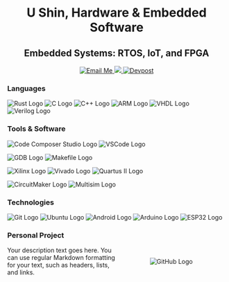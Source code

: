 <h1 align="center"> </h1>
<h1 align="center"> U Shin, Hardware & Embedded Software</h1>
<h2 align="center">   Embedded Systems: RTOS, IoT, and FPGA</h2>

<p align="center">
  <a href="mailto:ushin@buffalo.edu">
    <img src="https://img.shields.io/badge/Email%20Me-blue?style=for-the-badge&logo=gmail" alt="Email Me">
  </a>

  <a href="https://www.linkedin.com/in/u-shin" rel="nofollow">
    <img src="https://img.shields.io/badge/LinkedIn-0077B5?style=for-the-badge&amp;logo=linkedin&amp;logoColor=white">
  </a>

  <a href="https://devpost.com/ushin404?ref_content=user-portfolio&ref_feature=portfolio&ref_medium=global-nav">
    <img src="https://img.shields.io/badge/Devpost-blue?style=for-the-badge&logo=devpost" alt="Devpost">
  </a>
</p>

### Languages
![Rust Logo](https://img.shields.io/badge/Rust-000000?style=for-the-badge&logo=rust&logoColor=white)
![C Logo](https://img.shields.io/badge/C-00599C?style=for-the-badge&logo=c&logoColor=white)
![C++ Logo](https://img.shields.io/badge/C++-00599C?style=for-the-badge&logo=c%2B%2B&logoColor=white)
![ARM Logo](https://img.shields.io/badge/ARM-00979D?style=for-the-badge&logo=arm&logoColor=white)
![VHDL Logo](https://img.shields.io/badge/VHDL-543978?style=for-the-badge&logo=vhdl&logoColor=white)
![Verilog Logo](https://img.shields.io/badge/Verilog-0052CC?style=for-the-badge&logo=verilog&logoColor=white)

### Tools & Software
![Code Composer Studio Logo](https://img.shields.io/badge/Code%20Composer%20Studio-000000?style=for-the-badge&logo=ti&logoColor=white)
![VSCode Logo](https://img.shields.io/badge/VSCode-000000?style=for-the-badge&logo=visual-studio-code&logoColor=white)

![GDB Logo](https://img.shields.io/badge/GDB-000000?style=for-the-badge&logo=gdb&logoColor=white)
![Makefile Logo](https://img.shields.io/badge/Makefile-000000?style=for-the-badge&logo=gnu-make&logoColor=white)

![Xilinx Logo](https://img.shields.io/badge/Xilinx-000000?style=for-the-badge&logo=xilinx&logoColor=white)
![Vivado Logo](https://img.shields.io/badge/Vivado-000000?style=for-the-badge&logo=xilinx&logoColor=white)
![Quartus II Logo](https://img.shields.io/badge/Quartus%20II-000000?style=for-the-badge&logo=altera&logoColor=white)

![CircuitMaker Logo](https://img.shields.io/badge/CircuitMaker-000000?style=for-the-badge&logo=altium&logoColor=white)
![Multisim Logo](https://img.shields.io/badge/Multisim-000000?style=for-the-badge&logo=national-instruments&logoColor=white)

### Technologies
![Git Logo](https://img.shields.io/badge/Git-000000?style=for-the-badge&logo=git&logoColor=white)
![Ubuntu Logo](https://img.shields.io/badge/Ubuntu-000000?style=for-the-badge&logo=ubuntu&logoColor=white)
![Android Logo](https://img.shields.io/badge/Android-000000?style=for-the-badge&logo=android&logoColor=white)
![Arduino Logo](https://img.shields.io/badge/Arduino-000000?style=for-the-badge&logo=arduino&logoColor=white)
![ESP32 Logo](https://img.shields.io/badge/ESP32-000000?style=for-the-badge&logo=esp32&logoColor=white)


### Personal Project

<div style="display: flex; align-items: center;">
  <div style="flex: 1;">
    <!-- Description goes here -->
    Your description text goes here. You can use regular Markdown formatting for your text, such as headers, lists, and links.
  </div>
  <div style="flex: 1; text-align: center;">
    <!-- GitHub logo -->
    <img src="https://github.githubassets.com/images/modules/logos_page/GitHub-Mark.png" alt="GitHub Logo">
  </div>
</div>
